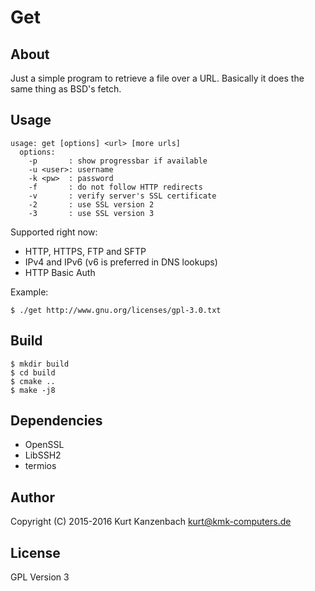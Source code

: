 # Get #

## About ##

Just a simple program to retrieve a file over a URL. Basically it does
the same thing as BSD's fetch.

## Usage ##

    usage: get [options] <url> [more urls]
      options:
        -p       : show progressbar if available
        -u <user>: username
        -k <pw>  : password
        -f       : do not follow HTTP redirects
        -v       : verify server's SSL certificate
        -2       : use SSL version 2
        -3       : use SSL version 3

Supported right now:

- HTTP, HTTPS, FTP and SFTP
- IPv4 and IPv6 (v6 is preferred in DNS lookups)
- HTTP Basic Auth

Example:

    $ ./get http://www.gnu.org/licenses/gpl-3.0.txt

## Build ##

    $ mkdir build
    $ cd build
    $ cmake ..
    $ make -j8

## Dependencies ##

- OpenSSL
- LibSSH2
- termios

## Author ##

Copyright (C) 2015-2016 Kurt Kanzenbach <kurt@kmk-computers.de>

## License ##

GPL Version 3
